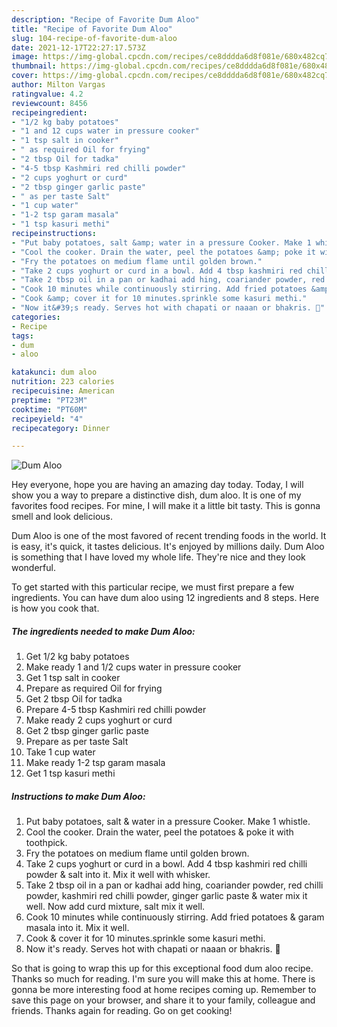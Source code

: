 ```yaml
---
description: "Recipe of Favorite Dum Aloo"
title: "Recipe of Favorite Dum Aloo"
slug: 104-recipe-of-favorite-dum-aloo
date: 2021-12-17T22:27:17.573Z
image: https://img-global.cpcdn.com/recipes/ce8dddda6d8f081e/680x482cq70/dum-aloo-recipe-main-photo.jpg
thumbnail: https://img-global.cpcdn.com/recipes/ce8dddda6d8f081e/680x482cq70/dum-aloo-recipe-main-photo.jpg
cover: https://img-global.cpcdn.com/recipes/ce8dddda6d8f081e/680x482cq70/dum-aloo-recipe-main-photo.jpg
author: Milton Vargas
ratingvalue: 4.2
reviewcount: 8456
recipeingredient:
- "1/2 kg baby potatoes"
- "1 and 12 cups water in pressure cooker"
- "1 tsp salt in cooker"
- " as required Oil for frying"
- "2 tbsp Oil for tadka"
- "4-5 tbsp Kashmiri red chilli powder"
- "2 cups yoghurt or curd"
- "2 tbsp ginger garlic paste"
- " as per taste Salt"
- "1 cup water"
- "1-2 tsp garam masala"
- "1 tsp kasuri methi"
recipeinstructions:
- "Put baby potatoes, salt &amp; water in a pressure Cooker. Make 1 whistle."
- "Cool the cooker. Drain the water, peel the potatoes &amp; poke it with toothpick."
- "Fry the potatoes on medium flame until golden brown."
- "Take 2 cups yoghurt or curd in a bowl. Add 4 tbsp kashmiri red chilli powder &amp; salt into it. Mix it well with whisker."
- "Take 2 tbsp oil in a pan or kadhai add hing, coariander powder, red chilli powder, kashmiri red chilli powder, ginger garlic paste &amp; water mix it well. Now add curd mixture, salt mix it well."
- "Cook 10 minutes while continuously stirring. Add fried potatoes &amp; garam masala into it. Mix it well."
- "Cook &amp; cover it for 10 minutes.sprinkle some kasuri methi."
- "Now it&#39;s ready. Serves hot with chapati or naaan or bhakris. 🙂"
categories:
- Recipe
tags:
- dum
- aloo

katakunci: dum aloo 
nutrition: 223 calories
recipecuisine: American
preptime: "PT23M"
cooktime: "PT60M"
recipeyield: "4"
recipecategory: Dinner

---
```



![Dum Aloo](https://img-global.cpcdn.com/recipes/ce8dddda6d8f081e/680x482cq70/dum-aloo-recipe-main-photo.jpg)

Hey everyone, hope you are having an amazing day today. Today, I will show you a way to prepare a distinctive dish, dum aloo. It is one of my favorites food recipes. For mine, I will make it a little bit tasty. This is gonna smell and look delicious.

Dum Aloo is one of the most favored of recent trending foods in the world. It is easy, it's quick, it tastes delicious. It's enjoyed by millions daily. Dum Aloo is something that I have loved my whole life. They're nice and they look wonderful.




To get started with this particular recipe, we must first prepare a few ingredients. You can have dum aloo using 12 ingredients and 8 steps. Here is how you cook that.

<!--inarticleads1-->

##### The ingredients needed to make Dum Aloo:

1. Get 1/2 kg baby potatoes
1. Make ready 1 and 1/2 cups water in pressure cooker
1. Get 1 tsp salt in cooker
1. Prepare  as required Oil for frying
1. Get 2 tbsp Oil for tadka
1. Prepare 4-5 tbsp Kashmiri red chilli powder
1. Make ready 2 cups yoghurt or curd
1. Get 2 tbsp ginger garlic paste
1. Prepare  as per taste Salt
1. Take 1 cup water
1. Make ready 1-2 tsp garam masala
1. Get 1 tsp kasuri methi




<!--inarticleads2-->

##### Instructions to make Dum Aloo:

1. Put baby potatoes, salt &amp; water in a pressure Cooker. Make 1 whistle.
1. Cool the cooker. Drain the water, peel the potatoes &amp; poke it with toothpick.
1. Fry the potatoes on medium flame until golden brown.
1. Take 2 cups yoghurt or curd in a bowl. Add 4 tbsp kashmiri red chilli powder &amp; salt into it. Mix it well with whisker.
1. Take 2 tbsp oil in a pan or kadhai add hing, coariander powder, red chilli powder, kashmiri red chilli powder, ginger garlic paste &amp; water mix it well. Now add curd mixture, salt mix it well.
1. Cook 10 minutes while continuously stirring. Add fried potatoes &amp; garam masala into it. Mix it well.
1. Cook &amp; cover it for 10 minutes.sprinkle some kasuri methi.
1. Now it&#39;s ready. Serves hot with chapati or naaan or bhakris. 🙂




So that is going to wrap this up for this exceptional food dum aloo recipe. Thanks so much for reading. I'm sure you will make this at home. There is gonna be more interesting food at home recipes coming up. Remember to save this page on your browser, and share it to your family, colleague and friends. Thanks again for reading. Go on get cooking!
